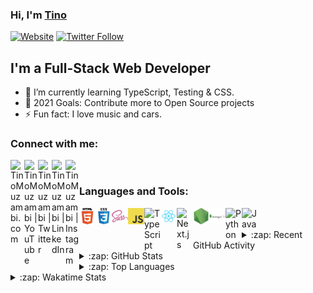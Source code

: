 ### Hi, I'm [Tino][website]

[![Website](https://img.shields.io/website?label=tinomuzambi.com&style=for-the-badge&url=https%3A%2F%2Ftinomuzambi.com)](https://tinomuzambi.com)
[![Twitter Follow](https://img.shields.io/twitter/follow/TinoMuzambi?color=1DA1F2&logo=twitter&style=for-the-badge)](https://twitter.com/intent/follow?original_referer=https%3A%2F%2Fgithub.com%2FTinoMuzambi&screen_name=TinoMuzambi)

## I'm a Full-Stack Web Developer

- 🌱 I’m currently learning TypeScript, Testing & CSS.
- 🥅 2021 Goals: Contribute more to Open Source projects
- ⚡ Fun fact: I love music and cars.

### Connect with me:

[<img align="left" alt="TinoMuzambi.com" width="22px" src="https://a.storyblok.com/f/114267/512x512/055195db33/web.png" />][website]
[<img align="left" alt="TinoMuzambi | YouTube" width="22px" src="https://a.storyblok.com/f/114267/512x512/8d2dcfd3c8/youtube.png" />][youtube]
[<img align="left" alt="TinoMuzambi | Twitter" width="22px" src="https://a.storyblok.com/f/114267/512x512/97c6b1d305/twitter.png" />][twitter]
[<img align="left" alt="TinoMuzambi | LinkedIn" width="22px" src="https://a.storyblok.com/f/114267/512x512/fe56eadc8c/linkedin.png" />][linkedin]
[<img align="left" alt="TinoMuzambi | Instagram" width="22px" src="https://a.storyblok.com/f/114267/512x512/c7d2921bd0/instagram.png" />][instagram]

<br />

### Languages and Tools:

[<img align="left" alt="HTML5" width="26px" src="https://raw.githubusercontent.com/github/explore/80688e429a7d4ef2fca1e82350fe8e3517d3494d/topics/html/html.png" />][html]
[<img align="left" alt="CSS3" width="26px" src="https://raw.githubusercontent.com/github/explore/80688e429a7d4ef2fca1e82350fe8e3517d3494d/topics/css/css.png" />][css]
[<img align="left" alt="Sass" width="26px" src="https://raw.githubusercontent.com/github/explore/80688e429a7d4ef2fca1e82350fe8e3517d3494d/topics/sass/sass.png" />][sass]
[<img align="left" alt="JavaScript" width="26px" src="https://raw.githubusercontent.com/github/explore/80688e429a7d4ef2fca1e82350fe8e3517d3494d/topics/javascript/javascript.png" />][javascript]
[<img align="left" alt="TypeScript" width="26px" src="https://upload.wikimedia.org/wikipedia/commons/thumb/4/4c/Typescript_logo_2020.svg/1200px-Typescript_logo_2020.svg.png" />][typescript]
[<img align="left" alt="React" width="26px" src="https://raw.githubusercontent.com/github/explore/80688e429a7d4ef2fca1e82350fe8e3517d3494d/topics/react/react.png" />][react]
[<img align="left" alt="Next.js" width="26px" src="https://images.ctfassets.net/23aumh6u8s0i/c04wENP3FnbevwdWzrePs/1e2739fa6d0aa5192cf89599e009da4e/nextjs" />][next.js]
[<img align="left" alt="Node.js" width="26px" src="https://raw.githubusercontent.com/github/explore/80688e429a7d4ef2fca1e82350fe8e3517d3494d/topics/nodejs/nodejs.png" />][node.js]
[<img align="left" alt="MongoDB" width="26px" src="https://raw.githubusercontent.com/github/explore/80688e429a7d4ef2fca1e82350fe8e3517d3494d/topics/mongodb/mongodb.png" />][mongodb]
[<img align="left" alt="Python" width="26px" src="https://upload.wikimedia.org/wikipedia/commons/thumb/c/c3/Python-logo-notext.svg/2048px-Python-logo-notext.svg.png" />][python]
[<img align="left" alt="Java" width="26px" src="https://cdn.vox-cdn.com/thumbor/VoXJ8IaxCj5_U-366JhtUHLkdQ0=/0x0:640x427/1400x1050/filters:focal(0x0:640x427):format(jpeg)/cdn.vox-cdn.com/assets/1087137/java_logo_640.jpg" />][java]

<br />
<br />

<details>
  <summary>:zap: Recent GitHub Activity</summary>
  
  <!--START_SECTION:activity-->

  <!--END_SECTION:activity-->

</details>

<details>
  <summary>:zap: GitHub Stats</summary>

  <br />

[![Tino's GitHub stats](https://github-readme-stats.vercel.app/api?username=TinoMuzambi&count_private=true&theme=dark&show_icons=true&include_all_commits=true)](https://github.com/anuraghazra/github-readme-stats)

</details>

<details>
  <summary>:zap: Top Languages</summary>

  <br />

[![Top Langs](https://github-readme-stats.vercel.app/api/top-langs/?username=TinoMuzambi&layout=compact&theme=dark)](https://github.com/anuraghazra/github-readme-stats)

</details>

<details>
  <summary>:zap: Wakatime Stats</summary>

  <br />

[![TinoMuzambi's wakatime stats](https://github-readme-stats.vercel.app/api/wakatime?username=tinomuzambi&layout=compact&theme=dark)](https://github.com/anuraghazra/github-readme-stats)

</details>

[website]: https://tinomuzambi.com
[twitter]: https://twitter.com/TinoMuzambi
[youtube]: https://www.youtube.com/channel/UC4V3g54INQEizr8U7QTxCbg
[instagram]: https://instagram.com/tinomuzambi
[linkedin]: https://linkedin.com/in/tinomuzambi
[typescript]: https://projects.tinomuzambi.com/tags/typescript
[javascript]: https://projects.tinomuzambi.com/tags/javascript
[react]: https://projects.tinomuzambi.com/tags/react
[next.js]: https://projects.tinomuzambi.com/tags/next.js
[sass]: https://projects.tinomuzambi.com/tags/sass
[css]: https://projects.tinomuzambi.com/tags/css
[mongodb]: https://projects.tinomuzambi.com/tags/mongodb
[python]: https://projects.tinomuzambi.com/tags/python
[html]: https://projects.tinomuzambi.com/tags/html
[node.js]: https://projects.tinomuzambi.com/tags/node.js
[java]: https://projects.tinomuzambi.com/tags/java
